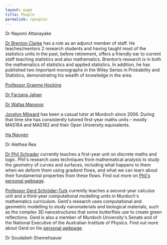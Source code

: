 ```yaml
---
layout: page
title: People
permalink: /people/
---
```





Dr Nayomi Attanayake

[Dr Brenton Clarke](http://profiles.murdoch.edu.au/myprofile/brenton-clarke/) has a role as an adjunct member of staff. He teaches/mentors 2 research students and having taught most of the statistics units in the past, before retirement, offers a friendly ear to current staff teaching statistics and also mathematics.  Brenton’s research is in both the mathematics of statistics and applied statistics. In addition, he has published two important monographs in the Wiley Series in Probability and Statistics, demonstrating his wealth of knowledge in the area.

[Professor Graeme Hocking](http://profiles.murdoch.edu.au/myprofile/graeme-hocking/)

[Dr Farzana Jahan](http://profiles.murdoch.edu.au/myprofile/farzana-jahan/)

[Dr Wafaa Mansoor](http://profiles.murdoch.edu.au/myprofile/wafaa-mansoor/)

[Jocelyn Milward](http://profiles.murdoch.edu.au/myprofile/jocelyn-milward/) has been a casual tutor at Murdoch since 2006. During that time she has consistently tutored first-year maths units – mostly MAS164 and MAS182 and their Open University equivalents.

[Ha Nguyen](http://profiles.murdoch.edu.au/myprofile/ha-nguyen/)

Dr Alethea Rea

[Dr Phil Schrader](http://profiles.murdoch.edu.au/myprofile/phil-schrader/) currently teaches a first-year unit on discrete maths and logic. Phil's research uses techniques from mathematical analysis to study the geometry of curves and surfaces, including what happens to them when we deform them using gradient flows, and what we can learn about their fundamental properties from these flows. Find out more on [Phil's personal webpage](http://philschrad.github.io).

[Professor Gerd Schröder-Turk](http://profiles.murdoch.edu.au/myprofile/gerd-schroeder-turk/) currently teaches a second-year calculus unit and a third-year computational modelling units in Murdoch's mathematics curriculum. Gerd's research uses computational and geometric modelling to study nanomaterials and biological materials, such as the complex 3D nanostructures that some butterflies use to create green reflections. Gerd is also a member of Murdoch University's Senate and of the National Executive of the Australian Institute of Physics. Find out more about Gerd on his [personal webpage](http://gerdschroeder-turk.org).

Dr Soudabeh Shemehsavar






